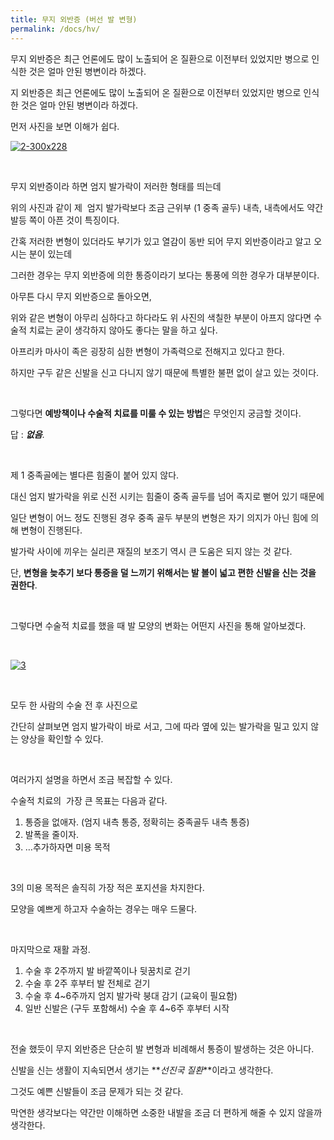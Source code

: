 ```yaml
---
title: 무지 외반증 (버선 발 변형)
permalink: /docs/hv/
---
```



무지 외반증은 최근 언론에도 많이 노출되어 온 질환으로 이전부터 있었지만 병으로 인식한 것은 얼마 안된 병변이라 하겠다.

지 외반증은 최근 언론에도 많이 노출되어 온 질환으로 이전부터 있었지만 병으로 인식한 것은 얼마 안된 병변이라 하겠다.

먼저 사진을 보면 이해가 쉽다.

<a href="https://i1.wp.com/kjwoo.com/oh/wp-content/uploads/2015/10/2-300x228.jpg" data-rel="lightbox-0" title=""><img class=" wp-image-135 aligncenter" src="https://i1.wp.com/kjwoo.com/oh/wp-content/uploads/2015/10/2-300x228.jpg?resize=300%2C228" alt="2-300x228" data-recalc-dims="1" /></a>

&nbsp;

무지 외반증이라 하면 엄지 발가락이 저러한 형태를 띄는데

위의 사진과 같이 제  엄지 발가락보다 조금 근위부 (1 중족 골두) 내측, 내측에서도 약간 발등 쪽이 아픈 것이 특징이다.

간혹 저러한 변형이 있더라도 부기가 있고 열감이 동반 되어 무지 외반증이라고 알고 오시는 분이 있는데

그러한 경우는 무지 외반증에 의한 통증이라기 보다는 통풍에 의한 경우가 대부분이다.

아무튼 다시 무지 외반증으로 돌아오면,

위와 같은 변형이 아무리 심하다고 하다라도 위 사진의 색칠한 부분이 아프지 않다면 수술적 치료는 굳이 생각하지 않아도 좋다는 말을 하고 싶다.

아프리카 마사이 족은 굉장히 심한 변형이 가족력으로 전해지고 있다고 한다.

하지만 구두 같은 신발을 신고 다니지 않기 때문에 특별한 불편 없이 살고 있는 것이다.

&nbsp;

그렇다면 **예방책이나 수술적 치료를 미룰 수 있는 방법**은 무엇인지 궁금할 것이다.

답 : _**없음**_.

&nbsp;

제 1 중족골에는 별다른 힘줄이 붙어 있지 않다.

대신 엄지 발가락을 위로 신전 시키는 힘줄이 중족 골두를 넘어 족지로 뻗어 있기 때문에

일단 변형이 어느 정도 진행된 경우 중족 골두 부분의 변형은 자기 의지가 아닌 힘에 의해 변형이 진행된다.

발가락 사이에 끼우는 실리콘 재질의 보조기 역시 큰 도움은 되지 않는 것 같다.

단, **변형을 늦추기 보다 통증을 덜 느끼기 위해서는 발 볼이 넓고 편한 신발을 신는 것을 권한다**.

&nbsp;

그렇다면 수술적 치료를 했을 때 발 모양의 변화는 어떤지 사진을 통해 알아보겠다.

&nbsp;

<a href="https://i2.wp.com/kjwoo.com/oh/wp-content/uploads/2015/10/31.png" data-rel="lightbox-1" title=""><img class="wp-image-117 aligncenter" src="https://i2.wp.com/kjwoo.com/oh/wp-content/uploads/2015/10/31.png?resize=789%2C413" alt="3" data-recalc-dims="1" /></a>

&nbsp;

모두 한 사람의 수술 전 후 사진으로

간단히 살펴보면 엄지 발가락이 바로 서고, 그에 따라 옆에 있는 발가락을 밀고 있지 않는 양상을 확인할 수 있다.

&nbsp;

여러가지 설명을 하면서 조금 복잡할 수 있다.

수술적 치료의  가장 큰 목표는 다음과 같다.

  1. 통증을 없애자. (엄지 내측 통증, 정확히는 중족골두 내측 통증)
  2. 발폭을 줄이자.
  3. &#8230;추가하자면 미용 목적

&nbsp;

3의 미용 목적은 솔직히 가장 적은 포지션을 차지한다.

모양을 예쁘게 하고자 수술하는 경우는 매우 드물다.

&nbsp;

마지막으로 재활 과정.

  1. 수술 후 2주까지 발 바깥쪽이나 뒷꿈치로 걷기
  2. 수술 후 2주 후부터 발 전체로 걷기
  3. 수술 후 4~6주까지 엄지 발가락 붕대 감기 (교육이 필요함)
  4. 일반 신발은 (구두 포함해서) 수술 후 4~6주 후부터 시작

&nbsp;

전술 했듯이 무지 외반증은 단순히 발 변형과 비례해서 통증이 발생하는 것은 아니다.

신발을 신는 생활이 지속되면서 생기는 **_선진국 질환_**이라고 생각한다.

그것도 예쁜 신발들이 조금 문제가 되는 것 같다.

막연한 생각보다는 약간만 이해하면 소중한 내발을 조금 더 편하게 해줄 수 있지 않을까 생각한다.

&nbsp;
